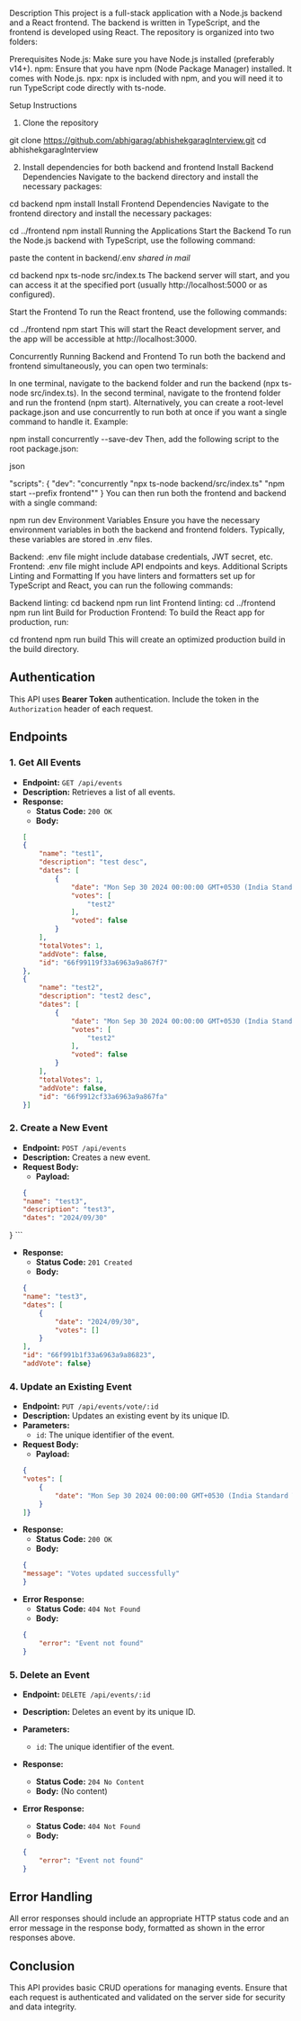 Description
This project is a full-stack application with a Node.js backend and a React frontend. The backend is written in TypeScript, and the frontend is developed using React. The repository is organized into two folders:




Prerequisites
Node.js: Make sure you have Node.js installed (preferably v14+).
npm: Ensure that you have npm (Node Package Manager) installed. It comes with Node.js.
npx: npx is included with npm, and you will need it to run TypeScript code directly with ts-node.

Setup Instructions
1. Clone the repository


git clone https://github.com/abhigarag/abhishekgaragInterview.git
cd abhishekgaragInterview

2. Install dependencies for both backend and frontend
Install Backend Dependencies
Navigate to the backend directory and install the necessary packages:


cd backend
npm install
Install Frontend Dependencies
Navigate to the frontend directory and install the necessary packages:

cd ../frontend
npm install
Running the Applications
Start the Backend
To run the Node.js backend with TypeScript, use the following command:

paste the content in backend/.env *shared in mail*

cd backend
npx ts-node src/index.ts
The backend server will start, and you can access it at the specified port (usually http://localhost:5000 or as configured).

Start the Frontend
To run the React frontend, use the following commands:

cd ../frontend
npm start
This will start the React development server, and the app will be accessible at http://localhost:3000.

Concurrently Running Backend and Frontend
To run both the backend and frontend simultaneously, you can open two terminals:

In one terminal, navigate to the backend folder and run the backend (npx ts-node src/index.ts).
In the second terminal, navigate to the frontend folder and run the frontend (npm start).
Alternatively, you can create a root-level package.json and use concurrently to run both at once if you want a single command to handle it. Example:

npm install concurrently --save-dev
Then, add the following script to the root package.json:

json

"scripts": {
    "dev": "concurrently \"npx ts-node backend/src/index.ts\" \"npm start --prefix frontend\""
}
You can then run both the frontend and backend with a single command:



npm run dev
Environment Variables
Ensure you have the necessary environment variables in both the backend and frontend folders. Typically, these variables are stored in .env files.

Backend: .env file might include database credentials, JWT secret, etc.
Frontend: .env file might include API endpoints and keys.
Additional Scripts
Linting and Formatting
If you have linters and formatters set up for TypeScript and React, you can run the following commands:

Backend linting:
cd backend
npm run lint
Frontend linting:
cd ../frontend
npm run lint
Build for Production
Frontend: To build the React app for production, run:


cd frontend
npm run build
This will create an optimized production build in the build directory.


## Authentication
This API uses **Bearer Token** authentication. Include the token in the `Authorization` header of each request.

## Endpoints

### 1. Get All Events

- **Endpoint:** `GET /api/events`
- **Description:** Retrieves a list of all events.
- **Response:**
    - **Status Code:** `200 OK`
    - **Body:**
    ```json
    [
    {
        "name": "test1",
        "description": "test desc",
        "dates": [
            {
                "date": "Mon Sep 30 2024 00:00:00 GMT+0530 (India Standard Time)",
                "votes": [
                    "test2"
                ],
                "voted": false
            }
        ],
        "totalVotes": 1,
        "addVote": false,
        "id": "66f99119f33a6963a9a867f7"
    },
    {
        "name": "test2",
        "description": "test2 desc",
        "dates": [
            {
                "date": "Mon Sep 30 2024 00:00:00 GMT+0530 (India Standard Time)",
                "votes": [
                    "test2"
                ],
                "voted": false
            }
        ],
        "totalVotes": 1,
        "addVote": false,
        "id": "66f9912cf33a6963a9a867fa"
    }]
    ```



### 2. Create a New Event

- **Endpoint:** `POST /api/events`
- **Description:** Creates a new event.
- **Request Body:**
    - **Payload:**
    ```json
    {
    "name": "test3",
    "description": "test3",
    "dates": "2024/09/30"
}
    ```
- **Response:**
    - **Status Code:** `201 Created`
    - **Body:**
    ```json
    {
    "name": "test3",
    "dates": [
        {
            "date": "2024/09/30",
            "votes": []
        }
    ],
    "id": "66f991b1f33a6963a9a86823",
    "addVote": false}
    ```

### 4. Update an Existing Event

- **Endpoint:** `PUT /api/events/vote/:id`
- **Description:** Updates an existing event by its unique ID.
- **Parameters:**
    - `id`: The unique identifier of the event.
- **Request Body:**
    - **Payload:**
    ```json
    {
    "votes": [
        {
            "date": "Mon Sep 30 2024 00:00:00 GMT+0530 (India Standard Time)"
        }
    ]}
    ```
- **Response:**
    - **Status Code:** `200 OK`
    - **Body:**
    ```json
    {
    "message": "Votes updated successfully"
    }
    ```
- **Error Response:**
    - **Status Code:** `404 Not Found`
    - **Body:**
    ```json
    {
        "error": "Event not found"
    }
    ```

### 5. Delete an Event

- **Endpoint:** `DELETE /api/events/:id`
- **Description:** Deletes an event by its unique ID.
- **Parameters:**
    - `id`: The unique identifier of the event.
- **Response:**
    - **Status Code:** `204 No Content`
    - **Body:** (No content)

- **Error Response:**
    - **Status Code:** `404 Not Found`
    - **Body:**
    ```json
    {
        "error": "Event not found"
    }
    ```

## Error Handling
All error responses should include an appropriate HTTP status code and an error message in the response body, formatted as shown in the error responses above.

## Conclusion
This API provides basic CRUD operations for managing events. Ensure that each request is authenticated and validated on the server side for security and data integrity.

